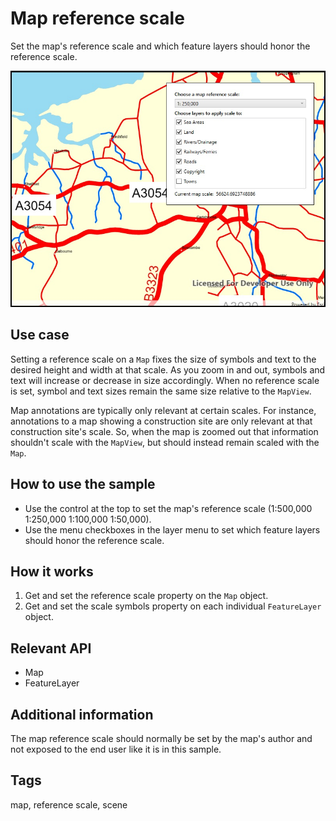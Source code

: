 ﻿# Map reference scale

Set the map's reference scale and which feature layers should honor the reference scale.

![Image of map reference scale](MapReferenceScale.jpg)

## Use case

Setting a reference scale on a `Map` fixes the size of symbols and text to the desired height and width at that scale. As you zoom in and out, symbols and text will increase or decrease in size accordingly. When no reference scale is set, symbol and text sizes remain the same size relative to the `MapView`.

Map annotations are typically only relevant at certain scales. For instance, annotations to a map showing a construction site are only relevant at that construction site's scale. So, when the map is zoomed out that information shouldn't scale with the `MapView`, but should instead remain scaled with the `Map`. 

## How to use the sample

* Use the control at the top to set the map's reference scale (1:500,000 1:250,000 1:100,000 1:50,000).
* Use the menu checkboxes in the layer menu to set which feature layers should honor the reference scale.

## How it works

1. Get and set the reference scale property on the `Map` object.
2. Get and set the scale symbols property on each individual `FeatureLayer` object.

## Relevant API

* Map
* FeatureLayer

## Additional information

The map reference scale should normally be set by the map's author and not exposed to the end user like it is in this sample. 

## Tags

map, reference scale, scene